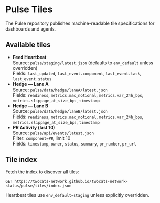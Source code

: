 # Pulse Tiles

The Pulse repository publishes machine-readable tile specifications for dashboards and agents.

## Available tiles

- **Feed Heartbeat**  
  Source: `pulse/staging/latest.json` (defaults to `env_default` unless overridden)  
  Fields: `last_updated`, `last_event.component`, `last_event.task`, `last_event.status`
- **Hedge — Lane A**  
  Source: `pulse/data/hedge/laneA/latest.json`  
  Fields: `readiness`, `metrics.max_notional`, `metrics.var_24h_bps`, `metrics.slippage_at_size_bps`, `timestamp`
- **Hedge — Lane B**  
  Source: `pulse/data/hedge/laneB/latest.json`  
  Fields: `readiness`, `metrics.max_notional`, `metrics.var_24h_bps`, `metrics.slippage_at_size_bps`, `timestamp`
- **PR Activity (last 10)**  
  Source: `pulse/api/events/latest.json`  
  Filter: `component=PR`, limit 10  
  Fields: `timestamp`, `owner`, `status`, `summary`, `pr_number`, `pr_url`

## Tile index

Fetch the index to discover all tiles:

```
GET https://twocats-network.github.io/twocats-network-status/pulse/tiles/index.json
```

Heartbeat tiles use `env_default=staging` unless explicitly overridden.
